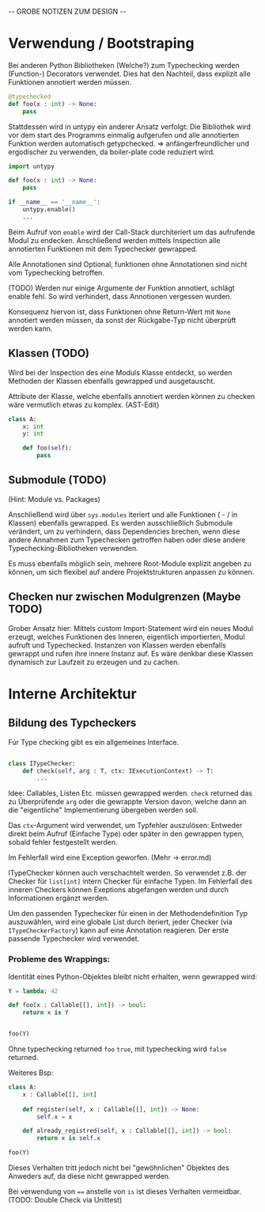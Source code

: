 -- GROBE NOTIZEN ZUM DESIGN --

# Verwendung / Bootstraping

Bei anderen Python Bibliotheken (Welche?) zum Typechecking werden (Function-) Decorators verwendet. 
Dies hat den Nachteil, dass explizit alle Funktionen annotiert werden müssen.
```python
@typechecked
def foo(x : int) -> None:
    pass
```

Stattdessen wird in untypy ein anderer Ansatz verfolgt:
Die Bibliothek wird vor dem start des Programms einmalig aufgerufen und alle annotierten Funktion werden 
automatisch getypchecked. 
=> anfängerfreundlicher und ergodischer zu verwenden, da boiler-plate code reduziert wird.
 
```python
import untypy

def foo(x : int) -> None:
    pass 

if __name__ == '__name__':
    untypy.enable()
    ...
```
Beim Aufruf von ```enable``` wird der Call-Stack durchiteriert um das aufrufende Modul zu endecken.
Anschließend werden mittels Inspection alle annotierten Funktionen mit dem Typechecker gewrapped.

Alle Annotationen sind Optional, funktionen ohne Annotationen sind nicht vom Typechecking betroffen.  

(TODO) Werden nur einige Argumente der Funktion annotiert, schlägt enable fehl. So wird verhindert, dass
Annotionen vergessen wurden. 

Konsequenz hiervon ist, dass Funktionen ohne Return-Wert mit `None` annotiert werden müssen, 
da sonst der Rückgabe-Typ nicht überprüft werden kann.

## Klassen (TODO)

Wird bei der Inspection des eine Moduls Klasse entdeckt, so werden Methoden der Klassen ebenfalls gewrapped und
ausgetauscht.

Attribute der Klasse, welche ebenfalls annotiert werden können zu checken wäre vermutlich etwas zu komplex.
(AST-Edit) 
```python
class A:
    x: int
    y: int

    def foo(self):
        pass
```

## Submodule (TODO)
(Hint: Module vs. Packages)

Anschließend wird über ```sys.modules``` iteriert und alle Funktionen ( - / in Klassen) ebenfalls gewrapped.
Es werden ausschließlich Submodule verändert, um zu verhindern, dass Dependencies brechen, wenn diese andere
Annahmen zum Typechecken getroffen haben oder diese andere Typechecking-Bibliotheken verwenden.

Es muss ebenfalls möglich sein, mehrere Root-Module explizit angeben zu können, um sich flexibel auf andere Projektstrukturen
anpassen zu können.

## Checken nur zwischen Modulgrenzen (Maybe TODO)
Grober Ansatz hier: Mittels custom Import-Statement wird ein neues Modul erzeugt, welches Funktionen des Inneren, eigentlich 
importierten, Modul aufruft und Typechecked. 
Instanzen von Klassen werden ebenfalls gewrappt und rufen ihre innere Instanz auf.
Es wäre denkbar diese Klassen dynamisch zur Laufzeit zu erzeugen und zu cachen. 


# Interne Architektur

## Bildung des Typcheckers 

Fúr Type checking gibt es ein allgemeines Interface. 
```python

class ITypeChecker:
    def check(self, arg : T, ctx: IExecutionContext) -> T:
        ... 
```
Idee: Callables, Listen Etc. müssen gewrapped werden. `check` returned das zu Überprüfende `arg` oder die gewrappte
Version davon, welche dann an die "eigentliche" Implementierung übergeben werden soll.

Das `ctx`-Argument wird verwendet, um Typfehler auszulösen: Entweder direkt beim Aufruf (Einfache Type) oder später in
den gewrappen typen, sobald fehler festgestellt werden.

Im Fehlerfall wird eine Exception geworfen. (Mehr -> error.md)

ITypeChecker können auch verschachtelt werden. So verwendet z.B. der Checker für `list[int]` intern Checker für 
einfache Typen. Im Fehlerfall des inneren Checkers können Exeptions abgefangen werden und durch Informationen 
ergänzt werden. 

Um den passenden Typechecker für einen in der Methodendefinition Typ auszuwählen, 
wird eine globale List durch iteriert, jeder Checker (via `ITypeCheckerFactory`) kann auf eine Annotation
reagieren. Der erste passende Typechecker wird verwendet.


### Probleme des Wrappings:

Identität eines Python-Objektes bleibt nicht erhalten, wenn gewrapped wird:
```python
Y = lambda: 42

def foo(x : Callable[[], int]) -> bool:
    return x is Y


foo(Y)
```

Ohne typechecking returned `foo` `true`, mit typechecking wird `false` returned. 

Weiteres Bsp:
```python
class A:
    x : Callable[[], int]
    
    def register(self, x : Callable[[], int]) -> None:
        self.x = x

    def already_registred(self, x : Callable[[], int]) -> bool:
        return x is self.x

foo(Y)
```

Dieses Verhalten tritt jedoch nicht bei "gewöhnlichen" Objektes des Anweders auf, da diese nicht gewrapped werden.

Bei verwendung von `==` anstelle von `is` ist dieses Verhalten vermeidbar. (TODO: Double Check via Unittest)

<!-- Zuständigkeiten erleutern -->